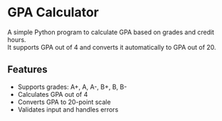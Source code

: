 # GPA Calculator

A simple Python program to calculate GPA based on grades and credit hours.  
It supports GPA out of 4 and converts it automatically to GPA out of 20.

## Features
- Supports grades: A+, A, A-, B+, B, B-  
- Calculates GPA out of 4  
- Converts GPA to 20-point scale  
- Validates input and handles errors  

